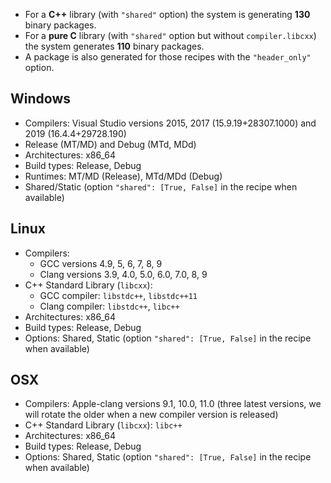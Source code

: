 - For a **C++** library (with ``"shared"`` option) the system is generating **130** binary packages.
- For a **pure C** library (with ``"shared"`` option but without ``compiler.libcxx``) the system generates **110** binary packages.
- A package is also generated for those recipes with the `"header_only"` option.

## Windows

- Compilers: Visual Studio versions 2015, 2017 (15.9.19+28307.1000) and 2019 (16.4.4+29728.190)
- Release (MT/MD) and Debug (MTd, MDd)
- Architectures: x86_64
- Build types: Release, Debug
- Runtimes: MT/MD (Release), MTd/MDd (Debug)
- Shared/Static (option `"shared": [True, False]` in the recipe when available)

## Linux

- Compilers:
  - GCC versions 4.9, 5, 6, 7, 8, 9
  - Clang versions 3.9, 4.0, 5.0, 6.0, 7.0, 8, 9
- C++ Standard Library (`libcxx`):
  - GCC compiler: `libstdc++`, `libstdc++11`
  - Clang compiler: `libstdc++`, `libc++`
- Architectures: x86_64
- Build types: Release, Debug
- Options: Shared, Static (option `"shared": [True, False]` in the recipe when available)

## OSX

- Compilers: Apple-clang versions 9.1, 10.0, 11.0 (three latest versions, we will rotate the older when a new compiler version is released)
- C++ Standard Library (`libcxx`): `libc++`
- Architectures: x86_64
- Build types: Release, Debug
- Options: Shared, Static (option ``"shared": [True, False]`` in the recipe when available)

